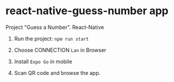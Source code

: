 # react-native-guess-number app

Project "Guess a Number". React-Native

1. Run the project: `npm run start`

2. Choose CONNECTION `Lan` in Browser
3. Install `Expo Go` in mobile
4. Scan QR code and browse the app.
